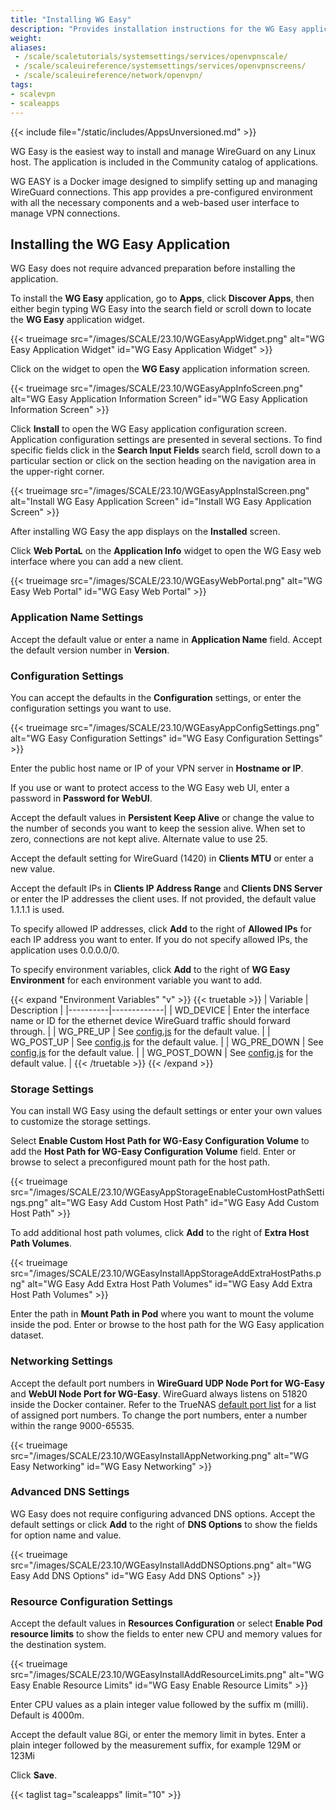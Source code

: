```yaml
---
title: "Installing WG Easy"
description: "Provides installation instructions for the WG Easy application."
weight:
aliases:
 - /scale/scaletutorials/systemsettings/services/openvpnscale/
 - /scale/scaleuireference/systemsettings/services/openvpnscreens/
 - /scale/scaleuireference/network/openvpn/
tags:
- scalevpn
- scaleapps
---
```


{{< include file="/static/includes/AppsUnversioned.md" >}}

WG Easy is the easiest way to install and manage WireGuard on any Linux host.
The application is included in the Community catalog of applications.

WG EASY is a Docker image designed to simplify setting up and managing WireGuard connections. This app provides a pre-configured environment with all the necessary components and a web-based user interface to manage VPN connections.

## Installing the WG Easy Application
WG Easy does not require advanced preparation before installing the application.

To install the **WG Easy** application, go to **Apps**, click **Discover Apps**, then either begin typing WG Easy into the search field or scroll down to locate the **WG Easy** application widget.

{{< trueimage src="/images/SCALE/23.10/WGEasyAppWidget.png" alt="WG Easy Application Widget" id="WG Easy Application Widget" >}}

Click on the widget to open the **WG Easy** application information screen.

{{< trueimage src="/images/SCALE/23.10/WGEasyAppInfoScreen.png" alt="WG Easy Application Information Screen" id="WG Easy Application Information Screen" >}}

Click **Install** to open the WG Easy application configuration screen.
Application configuration settings are presented in several sections.
To find specific fields click in the **Search Input Fields** search field, scroll down to a particular section or click on the section heading on the navigation area in the upper-right corner.

{{< trueimage src="/images/SCALE/23.10/WGEasyAppInstalScreen.png" alt="Install WG Easy Application Screen" id="Install WG Easy Application Screen" >}}

After installing WG Easy the app displays on the **Installed** screen.

Click **Web PortaL** on the **Application Info** widget to open the WG Easy web interface where you can add a new client.

{{< trueimage src="/images/SCALE/23.10/WGEasyWebPortal.png" alt="WG Easy Web Portal" id="WG Easy Web Portal" >}}

### Application Name Settings

Accept the default value or enter a name in **Application Name** field.
Accept the default version number in **Version**.

### Configuration Settings

You can accept the defaults in the **Configuration** settings, or enter the configuration settings you want to use.

{{< trueimage src="/images/SCALE/23.10/WGEasyAppConfigSettings.png" alt="WG Easy Configuration Settings" id="WG Easy Configuration Settings" >}}

Enter the public host name or IP of your VPN server in **Hostname or IP**.

If you use or want to protect access to the WG Easy web UI, enter a password in **Password for WebUI**.

Accept the default values in **Persistent Keep Alive** or change the value to the number of seconds you want to keep the session alive.
When set to zero, connections are not kept alive. Alternate value to use 25.

Accept the default setting for WireGuard (1420) in **Clients MTU** or enter a new value.

Accept the default IPs in **Clients IP Address Range** and **Clients DNS Server** or enter the IP addresses the client uses. If not provided, the default value 1.1.1.1 is used.

To specify allowed IP addresses, click **Add** to the right of **Allowed IPs** for each IP address you want to enter.
If you do not specify allowed IPs, the application uses 0.0.0.0/0.

To specify environment variables, click **Add** to the right of **WG Easy Environment** for each environment variable you want to add.

{{< expand "Environment Variables" "v" >}}
{{< truetable >}}
| Variable | Description |
|----------|-------------|
| WD_DEVICE | Enter the interface name or ID for the ethernet device WireGuard traffic should forward through. |
| WG_PRE_UP | See [config.js](https://github.com/WeeJeWel/wg-easy/blob/master/src/config.js#L19) for the default value. |
| WG_POST_UP | See [config.js](https://github.com/WeeJeWel/wg-easy/blob/master/src/config.js#L19) for the default value. |
| WG_PRE_DOWN | See [config.js](https://github.com/WeeJeWel/wg-easy/blob/master/src/config.js#L19) for the default value. |
| WG_POST_DOWN | See [config.js](https://github.com/WeeJeWel/wg-easy/blob/master/src/config.js#L19) for the default value. |
{{< /truetable >}}
{{< /expand >}}

### Storage Settings
You can install WG Easy using the default settings or enter your own values to customize the storage settings.

Select **Enable Custom Host Path for WG-Easy Configuration Volume** to add the **Host Path for WG-Easy Configuration Volume** field.
Enter or browse to select a preconfigured mount path for the host path.

{{< trueimage src="/images/SCALE/23.10/WGEasyAppStorageEnableCustomHostPathSettings.png" alt="WG Easy Add Custom Host Path" id="WG Easy Add Custom Host Path" >}}

To add additional host path volumes, click **Add** to the right of **Extra Host Path Volumes**.

{{< trueimage src="/images/SCALE/23.10/WGEasyInstallAppStorageAddExtraHostPaths.png" alt="WG Easy Add Extra Host Path Volumes" id="WG Easy Add Extra Host Path Volumes" >}}

Enter the path in **Mount Path in Pod** where you want to mount the volume inside the pod.
Enter or browse to the host path for the WG Easy application dataset.

### Networking Settings

Accept the default port numbers in **WireGuard UDP Node Port for WG-Easy** and **WebUI Node Port for WG-Easy**.
WireGuard always listens on 51820 inside the Docker container.
Refer to the TrueNAS [default port list](https://www.truenas.com/docs/references/defaultports/) for a list of assigned port numbers.
To change the port numbers, enter a number within the range 9000-65535.

{{< trueimage src="/images/SCALE/23.10/WGEasyInstallAppNetworking.png" alt="WG Easy Networking" id="WG Easy Networking" >}}

### Advanced DNS Settings
WG Easy does not require configuring advanced DNS options.
Accept the default settings or click **Add** to the right of **DNS Options** to show the fields for option name and value.

{{< trueimage src="/images/SCALE/23.10/WGEasyInstallAddDNSOptions.png" alt="WG Easy Add DNS Options" id="WG Easy Add DNS Options" >}}

### Resource Configuration Settings

Accept the default values in **Resources Configuration** or select **Enable Pod resource limits** to show the fields to enter new CPU and memory values for the destination system.

{{< trueimage src="/images/SCALE/23.10/WGEasyInstallAddResourceLimits.png" alt="WG Easy Enable Resource Limits" id="WG Easy Enable Resource Limits" >}}

Enter CPU values as a plain integer value followed by the suffix m (milli). Default is 4000m.

Accept the default value 8Gi, or enter the memory limit in bytes. Enter a plain integer followed by the measurement suffix, for example 129M or 123Mi

Click **Save**.

{{< taglist tag="scaleapps" limit="10" >}}
